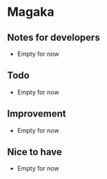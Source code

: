 Magaka
======

Notes for developers
--------------------

* Empty for now

Todo
----

* Empty for now

Improvement
-----------

* Empty for now

Nice to have
----

* Empty for now
